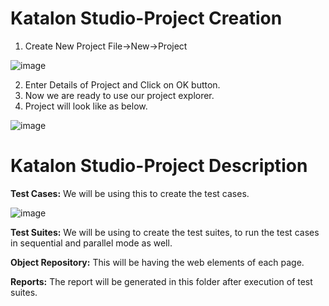 # Katalon Studio-Project Creation

1. Create New Project File->New->Project

![image](https://user-images.githubusercontent.com/11056300/159262228-1c9dc628-8dfd-4ca4-84aa-710ad267045d.png)

2. Enter Details of Project and Click on OK button.
3. Now we are ready to use our project explorer.
4. Project will look like as below.

![image](https://user-images.githubusercontent.com/11056300/159262398-dc6d6f09-4a48-45ca-93cc-ce32263ea507.png)

# Katalon Studio-Project Description

**Test Cases:** We will be using this to create the test cases.

![image](https://user-images.githubusercontent.com/11056300/159262714-2e856000-41c2-4ea7-857c-2ec58b4d707c.png)

**Test Suites:** We will be using to create the test suites, to run the test cases in sequential and parallel mode as well.

**Object Repository:** This will be having the web elements of each page.

**Reports:** The report will be generated in this folder after execution of test suites.
